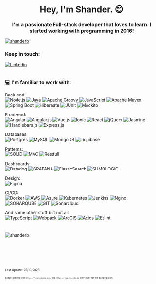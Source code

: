 <h1 align="center">Hey, I'm Shander. 😊</h1>
<h3 align="center">I'm a passionate Full-stack developer that loves to learn. I started working with programming in 2016!</h3>

<p align="left"> <a href="https://github.com/ryo-ma/github-profile-trophy"><img src="https://github-profile-trophy.vercel.app/?username=shanderb&theme=dark&rank=SECRECT,SSS,SS,S,AAA,AA,A,B,C&column=-1&no-bg=true&margin-w=15" alt="shanderb" /></a> </p>

<h3>Keep in touch:</h3>

[![Linkedin](https://img.shields.io/badge/Linkedin-0077b7.svg?style=for-the-badge&logo=Linkedin)](https://www.linkedin.com/in/shander-andrade-335282195/)

# <h3>💻 I'm familiar to work with:

Back-end:<br>
![Node.js](https://img.shields.io/badge/Node.js-689f63.svg?style=for-the-badge&logo=nodedotjs&color=3e863d&logoColor=white) 
![Java](https://img.shields.io/badge/java%208%2F9%2F11%2F14-%23ED8B00.svg?style=for-the-badge&logo=openjdk&logoColor=black) 
![Apache Groovy](https://img.shields.io/badge/Apache%20Groovy-4298B8.svg?style=for-the-badge&logo=Apache+Groovy&logoColor=white)
![JavaScript](https://img.shields.io/badge/javascript-%23323330.svg?style=for-the-badge&logo=javascript&logoColor=%23F7DF1E) 
![Apache Maven](https://img.shields.io/badge/Apache%20Maven-C71A36?style=for-the-badge&logo=Apache%20Maven&logoColor=orange) 
![Spring Boot](https://img.shields.io/badge/spring%20boot-%233880FF.svg?style=for-the-badge&logo=SpringBoot) 
![Hibernate](https://img.shields.io/badge/hibernate-%233880FF.svg?style=for-the-badge&logo=Hibernate) 
![JUnit](https://img.shields.io/badge/JUnit-25A162.svg?style=for-the-badge&logo=junit5&logoColor=dc524a) 
![Mockito](https://img.shields.io/badge/Mockito-7F9942.svg?style=for-the-badge&logo=Mockito) 

Front-end:<br>
![Angular](https://img.shields.io/badge/angular%204%2F11%2F12%2F13%2F14%2F15-%23DD0031.svg?style=for-the-badge&logo=angular&logoColor=white) 
![Angular.js](https://img.shields.io/badge/angular.js-%23E23237.svg?style=for-the-badge&logo=angularjs&logoColor=white) 
![Vue.js](https://img.shields.io/badge/vue.js-%2335495e.svg?style=for-the-badge&logo=vuedotjs&logoColor=%234FC08D) 
![Ionic](https://img.shields.io/badge/Ionic-%233880FF.svg?style=for-the-badge&logo=Ionic&logoColor=white) 
![React](https://img.shields.io/badge/react-%2320232a.svg?style=for-the-badge&logo=react&logoColor=%2361DAFB) 
![jQuery](https://img.shields.io/badge/jquery-%230769AD.svg?style=for-the-badge&logo=jquery&logoColor=white) 
![Jasmine](https://img.shields.io/badge/jasmine-%238A4182.svg?style=for-the-badge&logo=jasmine&logoColor=white) 
![Handlebars.js](https://img.shields.io/badge/Handlebars.js-%23007ACC.svg?style=for-the-badge&logo=Handlebars%2Ejs) 
![Express.js](https://img.shields.io/badge/Express.js-%23007ACC.svg?style=for-the-badge&logo=Express%2Ejs) 




Databases:<br>
![Postgres](https://img.shields.io/badge/postgres-%23316192.svg?style=for-the-badge&logo=postgresql&logoColor=white) 
![MySQL](https://img.shields.io/badge/mysql-%2300000f.svg?style=for-the-badge&logo=mysql&logoColor=white) 
![MongoDB](https://img.shields.io/badge/MongoDB-%234ea94b.svg?style=for-the-badge&logo=mongodb&logoColor=white) 
![Liquibase](https://img.shields.io/badge/Liquibase-ff3d00.svg?style=for-the-badge&logo=liquibase) 

Patterns:<br>
![SOLID](https://img.shields.io/badge/SOLID-BABABA.svg?style=for-the-badge&logo=SOLID&logoColor=black) 
![MVC](https://img.shields.io/badge/MVC-000099.svg?style=for-the-badge&logo=slickpic&logoColor=white) 
![Restfull](https://img.shields.io/badge/Rest%20API-27994f.svg?style=for-the-badge&logo=forestry&logoColor=white) 

Dashboards:<br>
![Datadog](https://img.shields.io/badge/datadog-%23632CA6.svg?style=for-the-badge&logo=datadog&logoColor=white) 
![GRAFANA](https://img.shields.io/badge/grafana-F46800.svg?style=for-the-badge&logo=grafana&logoColor=white&color=%23F46800) 
![ElasticSearch](https://img.shields.io/badge/-ElasticSearch-005571?style=for-the-badge&logo=elasticsearch) 
![SUMOLOGIC](https://img.shields.io/badge/sumologic-000099.svg?style=for-the-badge&logo=sumologic&logoColor=white&color=%23000099) 

Design:<br>
![Figma](https://img.shields.io/badge/figma-%23F24E1E.svg?style=for-the-badge&logo=figma&logoColor=white) 

CI/CD:<br>
![Docker](https://img.shields.io/badge/docker-%230db7ed.svg?style=for-the-badge&logo=docker&logoColor=white) 
![AWS](https://img.shields.io/badge/AWS-%23FF9900.svg?style=for-the-badge&logo=amazon-aws&logoColor=white) 
![Azure](https://img.shields.io/badge/azure-%230072C6.svg?style=for-the-badge&logo=microsoftazure&logoColor=white) 
![Kubernetes](https://img.shields.io/badge/kubernetes-%23326ce5.svg?style=for-the-badge&logo=kubernetes&logoColor=white) 
![Jenkins](https://img.shields.io/badge/jenkins-%232C5263.svg?style=for-the-badge&logo=jenkins&logoColor=white) 
![Nginx](https://img.shields.io/badge/nginx-%23009639.svg?style=for-the-badge&logo=nginx&logoColor=white) 
![SONARQUBE](https://img.shields.io/badge/sonarqube-479dd3.svg?style=for-the-badge&logo=sonarqube&logoColor=black&color=479dd3) 
![GIT](https://img.shields.io/badge/Git-f05033?style=for-the-badge&logo=git&logoColor=white) 
![Sonarcloud](https://img.shields.io/badge/sonarcloud-fd6800?style=for-the-badge&logo=sonarcloud&logoColor=white) 

And some other stuff but not all:<br>
![TypeScript](https://img.shields.io/badge/typescript-%23007ACC.svg?style=for-the-badge&logo=typescript&logoColor=white) 
![Webpack](https://img.shields.io/badge/webpack-%238DD6F9.svg?style=for-the-badge&logo=webpack&logoColor=black) 
![ArcGIS](https://img.shields.io/badge/ArcGIS-027bc2.svg?style=for-the-badge&logo=ArcGIS&logoColor=24ae63) 
![Axios](https://img.shields.io/badge/Axios-671ddf.svg?style=for-the-badge&logo=Axios&logoColor=black) 
![Eslint](https://img.shields.io/badge/eslint-4b32c3.svg?style=for-the-badge&logo=eslint&logoColor=black) 

#
<p><img align="left" src="https://github-readme-stats.vercel.app/api/top-langs?username=shanderb&locale=en&show_icons=true&layout=compact&theme=dark" alt="shanderb" /></p>

<br><br><br><br><br><br><br>
<sup><sub> Last Update: 25/10/2023 </sup>

<sup><sub><sub><sub>
Badges created with: `https://simpleicons.org/` and `https://img.shields.io` with "style=for-the-badge" param.
</sup>






